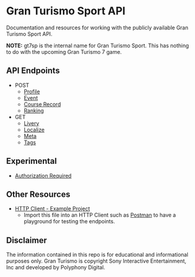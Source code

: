 # Gran Turismo Sport API
Documentation and resources for working with the publicly available Gran Turismo Sport API.

**NOTE:** gt7sp is the internal name for Gran Turismo Sport. This has nothing to do with the upcoming Gran Turismo 7 game.

## API Endpoints
* POST
	* [Profile](Endpoints/profile.md)
	* [Event](Endpoints/event.md)
	* [Course Record](Endpoints/course_record.md)
	* [Ranking](Endpoints/ranking.md)
* GET
	* [Livery](Endpoints/livery.md)
	* [Localize](Endpoints/localize.md)
	* [Meta](Endpoints/meta.md)
	* [Tags](Endpoints/tags.md)

## Experimental
* [Authorization Required](Endpoints/authed_endpoints.md)

## Other Resources
* [HTTP Client - Example Project](GranTurismoSportAPI.json)
	* Import this file into an HTTP Client such as [Postman](https://www.postman.com) to have a playground for testing the endpoints.

## Disclaimer
The information contained in this repo is for educational and informational purposes only. Gran Turismo is copyright Sony Interactive Entertainment, Inc and developed by Polyphony Digital.
